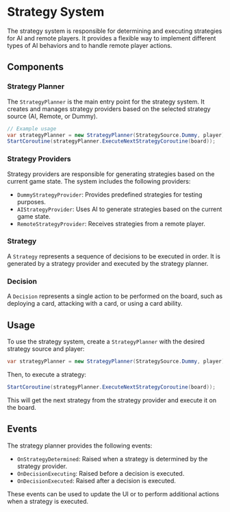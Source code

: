 # Strategy System

The strategy system is responsible for determining and executing strategies for AI and remote players. It provides a flexible way to implement different types of AI behaviors and to handle remote player actions.

## Components

### Strategy Planner

The `StrategyPlanner` is the main entry point for the strategy system. It creates and manages strategy providers based on the selected strategy source (AI, Remote, or Dummy).

```csharp
// Example usage
var strategyPlanner = new StrategyPlanner(StrategySource.Dummy, player);
StartCoroutine(strategyPlanner.ExecuteNextStrategyCoroutine(board));
```

### Strategy Providers

Strategy providers are responsible for generating strategies based on the current game state. The system includes the following providers:

- `DummyStrategyProvider`: Provides predefined strategies for testing purposes.
- `AIStrategyProvider`: Uses AI to generate strategies based on the current game state.
- `RemoteStrategyProvider`: Receives strategies from a remote player.

### Strategy

A `Strategy` represents a sequence of decisions to be executed in order. It is generated by a strategy provider and executed by the strategy planner.

### Decision

A `Decision` represents a single action to be performed on the board, such as deploying a card, attacking with a card, or using a card ability.

## Usage

To use the strategy system, create a `StrategyPlanner` with the desired strategy source and player:

```csharp
var strategyPlanner = new StrategyPlanner(StrategySource.Dummy, player);
```

Then, to execute a strategy:

```csharp
StartCoroutine(strategyPlanner.ExecuteNextStrategyCoroutine(board));
```

This will get the next strategy from the strategy provider and execute it on the board.

## Events

The strategy planner provides the following events:

- `OnStrategyDetermined`: Raised when a strategy is determined by the strategy provider.
- `OnDecisionExecuting`: Raised before a decision is executed.
- `OnDecisionExecuted`: Raised after a decision is executed.

These events can be used to update the UI or to perform additional actions when a strategy is executed.
